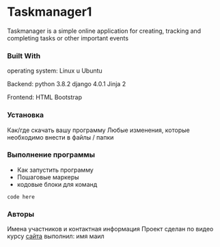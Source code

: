 # Taskmanager1
Taskmanager is a simple online application for creating, tracking and completing tasks or other important events



### Built With

operating system:
Linux u Ubuntu 

Backend:
python 3.8.2
django 4.0.1
Jinja 2

Frontend:
HTML
Bootstrap


### Установка
Как/где скачать вашу программу
Любые изменения, которые необходимо внести в файлы / папки

### Выполнение программы
* Как запустить программу
* Пошаговые маркеры
* кодовые блоки для команд

```code here```




### Авторы
Имена участников и контактная информация
Проект сделан по видео курсу [сайта](https://itproger.com/)
выполнил: имя маил
